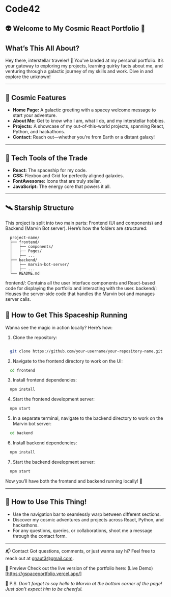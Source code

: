 # Code42

## 👽 Welcome to My Cosmic React Portfolio 🚀  

## What’s This All About?  
Hey there, interstellar traveler! 🌌 You've landed at my personal portfolio. It’s your gateway to exploring my projects, learning quirky facts about me, and venturing through a galactic journey of my skills and work. Dive in and explore the unknown!  

---

## 🌌 Cosmic Features  
- **Home Page:** A galactic greeting with a spacey welcome message to start your adventure.  
- **About Me:** Get to know who I am, what I do, and my interstellar hobbies.  
- **Projects:** A showcase of my out-of-this-world projects, spanning React, Python, and hackathons.  
- **Contact:** Reach out—whether you're from Earth or a distant galaxy!  

---

## 🚀 Tech Tools of the Trade  
- **React:** The spaceship for my code.  
- **CSS:** Flexbox and Grid for perfectly aligned galaxies.  
- **FontAwesome:** Icons that are truly stellar.  
- **JavaScript:** The energy core that powers it all.  

---

## 🛰️ Starship Structure  
This project is split into two main parts: Frontend (UI and components) and Backend (Marvin Bot server). Here’s how the folders are structured:
```plain-text
  project-name/
  ├── frontend/  
  │   ├── components/  
  │   ├── Pages/  
  │   ├── ...  
  ├── backend/  
  │   ├── marvin-bot-server/  
  │   ├── ...  
  └── README.md
```
frontend/: Contains all the user interface components and React-based code for displaying the portfolio and interacting with the user.
backend/: Houses the server-side code that handles the Marvin bot and manages server calls.


## 🌌 How to Get This Spaceship Running  
Wanna see the magic in action locally? Here’s how:  

1. Clone the repository:

  ```bash

    git clone https://github.com/your-username/your-repository-name.git
  ```

2. Navigate to the frontend directory to work on the UI:

  ```bash
    cd frontend
  ```

3. Install frontend dependencies:

  ```bash
    npm install
  ```

4. Start the frontend development server:

  ```bash
    npm start
  ```

5. In a separate terminal, navigate to the backend directory to work on the Marvin bot server:

  ```bash
    cd backend
  ```

6. Install backend dependencies:

  ```bash
    npm install
  ```

7. Start the backend development server:

  ```bash
    npm start
  ```
 
Now you’ll have both the frontend and backend running locally! 🎉


---

## 🌟 How to Use This Thing!  
- Use the navigation bar to seamlessly warp between different sections.  
- Discover my cosmic adventures and projects across React, Python, and hackathons.  
- For any questions, queries, or collaborations, shoot me a message through the contact form.  

---


📬 Contact
Got questions, comments, or just wanna say hi? Feel free to reach out at gnaut3@gmail.com.

🌌 Preview
Check out the live version of the portfolio here: (Live Demo)[https://gspaceportfolio.vercel.app/]

🌟 P.S. *Don't forget to say hello to Marvin at the bottom corner of the page! Just don't expect him to be cheerful.*

